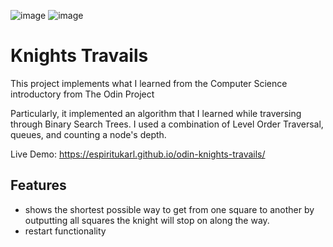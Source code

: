 ![image](https://github.com/espiritukarl/odin-knights-travails/assets/55738965/02e06441-4c8d-4aad-a1ed-91f0510d2c4f)
![image](https://github.com/espiritukarl/odin-knights-travails/assets/55738965/c2bc4ce8-7531-47ef-ab4e-341637bb113d)


# Knights Travails

This project implements what I learned from the Computer Science introductory from The Odin Project

Particularly, it implemented an algorithm that I learned while traversing through Binary Search Trees. I used a combination of Level Order Traversal, queues, and counting a node's depth.

Live Demo: https://espiritukarl.github.io/odin-knights-travails/

## Features

- shows the shortest possible way to get from one square to another by outputting all squares the knight will stop on along the way.
- restart functionality
